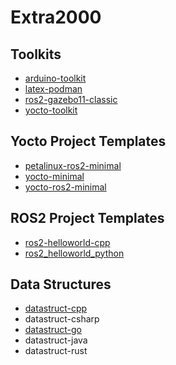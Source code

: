 # Extra2000

## Toolkits
* [arduino-toolkit](https://github.com/extra2000/arduino-toolkit)
* [latex-podman](https://github.com/extra2000/latex-podman)
* [ros2-gazebo11-classic](https://github.com/extra2000/ros2-gazebo11-classic)
* [yocto-toolkit](https://github.com/extra2000/yocto-toolkit)

## Yocto Project Templates
* [petalinux-ros2-minimal](https://github.com/extra2000/petalinux-ros2-minimal)
* [yocto-minimal](https://github.com/extra2000/yocto-minimal)
* [yocto-ros2-minimal](https://github.com/extra2000/yocto-ros2-minimal)

## ROS2 Project Templates
* [ros2-helloworld-cpp](https://github.com/extra2000/ros2-helloworld-cpp)
* [ros2_helloworld_python](https://github.com/extra2000/ros2_helloworld_python)

## Data Structures
* [datastruct-cpp](https://github.com/extra2000/datastruct-cpp)
* datastruct-csharp
* [datastruct-go](https://github.com/extra2000/datastruct-go)
* datastruct-java
* datastruct-rust
